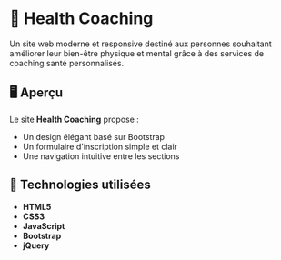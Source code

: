 # 💪 Health Coaching

Un site web moderne et responsive destiné aux personnes souhaitant améliorer leur bien-être physique et mental grâce à des services de coaching santé personnalisés.

## 🖥️ Aperçu

Le site **Health Coaching** propose :
- Un design élégant basé sur Bootstrap
- Un formulaire d'inscription simple et clair
- Une navigation intuitive entre les sections

## 🧰 Technologies utilisées

- **HTML5**
- **CSS3**
- **JavaScript**
- **Bootstrap**
- **jQuery**



